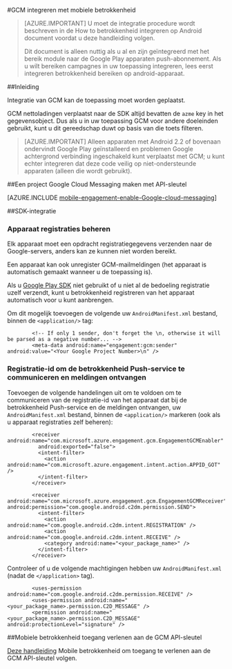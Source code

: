 <properties
    pageTitle="Azure mobiele betrokkenheid Android SDK-integratie"
    description="Meest recente updates en procedures voor Android SDK voor Azure Mobile betrokkenheid"
    services="mobile-engagement"
    documentationCenter="mobile"
    authors="piyushjo"
    manager="erikre"
    editor="" />

<tags
    ms.service="mobile-engagement"
    ms.workload="mobile"
    ms.tgt_pltfrm="mobile-android"
    ms.devlang="Java"
    ms.topic="article"
    ms.date="10/10/2016"
    ms.author="piyushjo" />

#<a name="how-to-integrate-gcm-with-mobile-engagement"></a>GCM integreren met mobiele betrokkenheid

> [AZURE.IMPORTANT] U moet de integratie procedure wordt beschreven in de How to betrokkenheid integreren op Android document voordat u deze handleiding volgen.
>
> Dit document is alleen nuttig als u al en zijn geïntegreerd met het bereik module naar de Google Play apparaten push-abonnement. Als u wilt bereiken campagnes in uw toepassing integreren, lees eerst integreren betrokkenheid bereiken op android-apparaat.

##<a name="introduction"></a>Inleiding

Integratie van GCM kan de toepassing moet worden geplaatst.

GCM nettoladingen verplaatst naar de SDK altijd bevatten de `azme` key in het gegevensobject. Dus als u in uw toepassing GCM voor andere doeleinden gebruikt, kunt u dit gereedschap duwt op basis van die toets filteren.

> [AZURE.IMPORTANT] Alleen apparaten met Android 2.2 of bovenaan ondervindt Google Play geïnstalleerd en problemen Google achtergrond verbinding ingeschakeld kunt verplaatst met GCM; u kunt echter integreren dat deze code veilig op niet-ondersteunde apparaten (alleen die wordt gebruikt).

##<a name="create-a-google-cloud-messaging-project-with-api-key"></a>Een project Google Cloud Messaging maken met API-sleutel

[AZURE.INCLUDE [mobile-engagement-enable-Google-cloud-messaging](../../includes/mobile-engagement-enable-google-cloud-messaging.md)]

##<a name="sdk-integration"></a>SDK-integratie

### <a name="managing-device-registrations"></a>Apparaat registraties beheren

Elk apparaat moet een opdracht registratiegegevens verzenden naar de Google-servers, anders kan ze kunnen niet worden bereikt.

Een apparaat kan ook unregister GCM-mailmeldingen (het apparaat is automatisch gemaakt wanneer u de toepassing is).

Als u [Google Play SDK] niet gebruikt of u niet al de bedoeling registratie uzelf verzendt, kunt u betrokkenheid registreren van het apparaat automatisch voor u kunt aanbrengen.

Om dit mogelijk toevoegen de volgende uw `AndroidManifest.xml` bestand, binnen de `<application/>` tag:

            <!-- If only 1 sender, don't forget the \n, otherwise it will be parsed as a negative number... -->
            <meta-data android:name="engagement:gcm:sender" android:value="<Your Google Project Number>\n" />

### <a name="communicate-registration-id-to-the-engagement-push-service-and-receive-notifications"></a>Registratie-id om de betrokkenheid Push-service te communiceren en meldingen ontvangen

Toevoegen de volgende handelingen uit om te voldoen om te communiceren van de registratie-id van het apparaat dat bij de betrokkenheid Push-service en de meldingen ontvangen, uw `AndroidManifest.xml` bestand, binnen de `<application/>` markeren (ook als u apparaat registraties zelf beheren):

            <receiver android:name="com.microsoft.azure.engagement.gcm.EngagementGCMEnabler"
              android:exported="false">
              <intent-filter>
                <action android:name="com.microsoft.azure.engagement.intent.action.APPID_GOT" />
              </intent-filter>
            </receiver>

            <receiver android:name="com.microsoft.azure.engagement.gcm.EngagementGCMReceiver" android:permission="com.google.android.c2dm.permission.SEND">
              <intent-filter>
                <action android:name="com.google.android.c2dm.intent.REGISTRATION" />
                <action android:name="com.google.android.c2dm.intent.RECEIVE" />
                <category android:name="<your_package_name>" />
              </intent-filter>
            </receiver>

Controleer of u de volgende machtigingen hebben uw `AndroidManifest.xml` (nadat de `</application>` tag).

            <uses-permission android:name="com.google.android.c2dm.permission.RECEIVE" />
            <uses-permission android:name="<your_package_name>.permission.C2D_MESSAGE" />
            <permission android:name="<your_package_name>.permission.C2D_MESSAGE" android:protectionLevel="signature" />

##<a name="grant-mobile-engagement-access-to-your-gcm-api-key"></a>Mobiele betrokkenheid toegang verlenen aan de GCM API-sleutel

[Deze handleiding](mobile-engagement-android-get-started.md#grant-mobile-engagement-access-to-your-gcm-api-key) Mobile betrokkenheid om toegang te verlenen aan de GCM API-sleutel volgen.

[Google Play SDK]:https://developers.google.com/cloud-messaging/android/start
